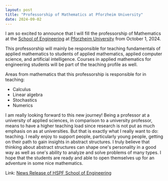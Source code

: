 ```yaml
---
layout: post
title: "Professorship of Mathematics at Pforzheim University"
date: 2024-09-02
---
```


I am so excited to announce that I will fill the professorship of Mathematics at the [School of Engineering](https://engineeringpf.hs-pforzheim.de/) at [Pforzheim University](https://www.hs-pforzheim.de/) from October 1, 2024.

This professorship will mainly be responsible for teaching fundamentals of applied mathematics to students of applied mathematics, applied computer science, and artificial intelligence.
Courses in applied mathematics for engineering students will be part of the teaching profile as well.

Areas from mathematics that this professorship is responsible for in teaching:
- Calculus
- Linear algebra
- Stochastics
- Numerics

I am really looking forward to this new journey!
Being a professor at a university of applied sciences, in comparison to a university professor, means to have a higher teaching load since research is not put as much emphasis on as at universities.
But that is exactly what I really want to do: teaching.
I really enjoy to support people, particularly young people, getting on their path to gain insights in abstract structures.
I truly believe that thinking about abstract structures can shape one's personality in a good way as well as one's ability to analyze and solve problems of many types.
I hope that the students are ready and able to open themselves up for an adventure in some nice mathematics.

Link: [News Release of HSPF School of Engineering](https://engineeringpf.hs-pforzheim.de/detailansicht/news/neu_an_der_fakultaet_fuer_technik_professor_mario_teixeira_parente)
